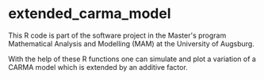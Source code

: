 # extended_carma_model

This R code is part of the software project in the Master's program Mathematical Analysis and Modelling (MAM) at the University of Augsburg.

With the help of these R functions one can simulate and plot a variation of a CARMA model which is extended by an additive factor.
